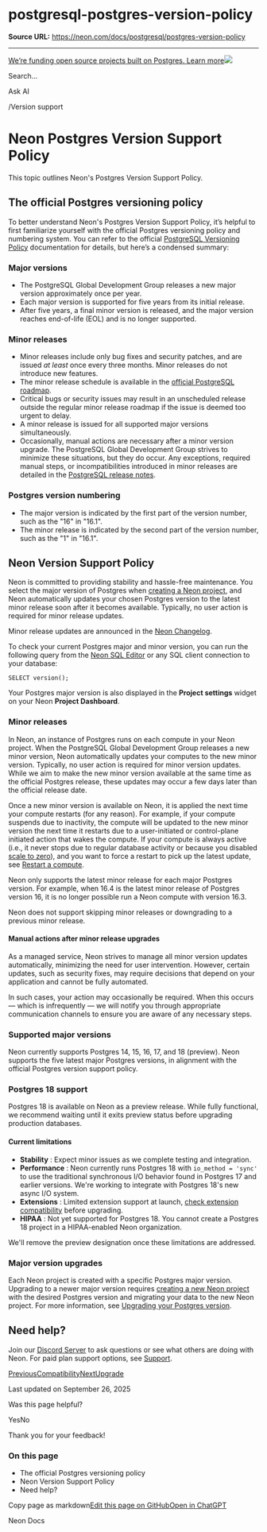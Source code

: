 # postgresql-postgres-version-policy

**Source URL:** https://neon.com/docs/postgresql/postgres-version-policy

---

[We’re funding open source projects built on Postgres. Learn more![](/_next/static/svgs/9ee958f8b2be7694e4ce9140c14df68e.svg)](https://neon.com/programs/open-source)

Search...

Ask AI

[](/docs)/Version support

# Neon Postgres Version Support Policy

This topic outlines Neon's Postgres Version Support Policy.

## The official Postgres versioning policy

To better understand Neon's Postgres Version Support Policy, it’s helpful to first familiarize yourself with the official Postgres versioning policy and numbering system. You can refer to the official [PostgreSQL Versioning Policy](https://www.postgresql.org/support/versioning/) documentation for details, but here’s a condensed summary:

### Major versions

  * The PostgreSQL Global Development Group releases a new major version approximately once per year.
  * Each major version is supported for five years from its initial release.
  * After five years, a final minor version is released, and the major version reaches end-of-life (EOL) and is no longer supported.



### Minor releases

  * Minor releases include only bug fixes and security patches, and are issued _at least_ once every three months. Minor releases do not introduce new features.
  * The minor release schedule is available in the [official PostgreSQL roadmap](https://www.postgresql.org/developer/roadmap/).
  * Critical bugs or security issues may result in an unscheduled release outside the regular minor release roadmap if the issue is deemed too urgent to delay.
  * A minor release is issued for all supported major versions simultaneously.
  * Occasionally, manual actions are necessary after a minor version upgrade. The PostgreSQL Global Development Group strives to minimize these situations, but they do occur. Any exceptions, required manual steps, or incompatibilities introduced in minor releases are detailed in the [PostgreSQL release notes](https://www.postgresql.org/docs/release/).



### Postgres version numbering

  * The major version is indicated by the first part of the version number, such as the "16" in "16.1".
  * The minor release is indicated by the second part of the version number, such as the "1" in "16.1".



## Neon Version Support Policy

Neon is committed to providing stability and hassle-free maintenance. You select the major version of Postgres when [creating a Neon project](/docs/manage/projects#create-a-project), and Neon automatically updates your chosen Postgres version to the latest minor release soon after it becomes available. Typically, no user action is required for minor release updates.

Minor release updates are announced in the [Neon Changelog](/docs/changelog).

To check your current Postgres major and minor version, you can run the following query from the [Neon SQL Editor](/docs/get-started/query-with-neon-sql-editor) or any SQL client connection to your database:
    
    
    SELECT version();

Your Postgres major version is also displayed in the **Project settings** widget on your Neon **Project Dashboard**.

### Minor releases

In Neon, an instance of Postgres runs on each compute in your Neon project. When the PostgreSQL Global Development Group releases a new minor version, Neon automatically updates your computes to the new minor version. Typically, no user action is required for minor version updates. While we aim to make the new minor version available at the same time as the official Postgres release, these updates may occur a few days later than the official release date.

Once a new minor version is available on Neon, it is applied the next time your compute restarts (for any reason). For example, if your compute suspends due to inactivity, the compute will be updated to the new minor version the next time it restarts due to a user-initiated or control-plane initiated action that wakes the compute. If your compute is always active (i.e., it never stops due to regular database activity or because you disabled [scale to zero](/docs/introduction/scale-to-zero)), and you want to force a restart to pick up the latest update, see [Restart a compute](/docs/manage/computes#restart-a-compute).

Neon only supports the latest minor release for each major Postgres version. For example, when 16.4 is the latest minor release of Postgres version 16, it is no longer possible run a Neon compute with version 16.3.

Neon does not support skipping minor releases or downgrading to a previous minor release.

#### Manual actions after minor release upgrades

As a managed service, Neon strives to manage all minor version updates automatically, minimizing the need for user intervention. However, certain updates, such as security fixes, may require decisions that depend on your application and cannot be fully automated.

In such cases, your action may occasionally be required. When this occurs — which is infrequently — we will notify you through appropriate communication channels to ensure you are aware of any necessary steps.

### Supported major versions

Neon currently supports Postgres 14, 15, 16, 17, and 18 (preview). Neon supports the five latest major Postgres versions, in alignment with the official Postgres version support policy.

### Postgres 18 support

Postgres 18 is available on Neon as a preview release. While fully functional, we recommend waiting until it exits preview status before upgrading production databases.

#### Current limitations

  * **Stability** : Expect minor issues as we complete testing and integration.
  * **Performance** : Neon currently runs Postgres 18 with `io_method = 'sync'` to use the traditional synchronous I/O behavior found in Postgres 17 and earlier versions. We're working to integrate with Postgres 18's new async I/O system.
  * **Extensions** : Limited extension support at launch, [check extension compatibility](/docs/extensions/pg-extensions) before upgrading.
  * **HIPAA** : Not yet supported for Postgres 18. You cannot create a Postgres 18 project in a HIPAA-enabled Neon organization.



We'll remove the preview designation once these limitations are addressed.

### Major version upgrades

Each Neon project is created with a specific Postgres major version. Upgrading to a newer major version requires [creating a new Neon project](/docs/manage/projects#create-a-project) with the desired Postgres version and migrating your data to the new Neon project. For more information, see [Upgrading your Postgres version](/docs/postgresql/postgres-upgrade).

## Need help?

Join our [Discord Server](https://discord.gg/92vNTzKDGp) to ask questions or see what others are doing with Neon. For paid plan support options, see [Support](/docs/introduction/support).

[PreviousCompatibility](/docs/reference/compatibility)[NextUpgrade](/docs/postgresql/postgres-upgrade)

Last updated on September 26, 2025

Was this page helpful?

YesNo

Thank you for your feedback!

### On this page

  * The official Postgres versioning policy
  * Neon Version Support Policy
  * Need help?



Copy page as markdown[Edit this page on GitHub](https://github.com/neondatabase/website/tree/main/content/docs/postgresql/postgres-version-policy.md)[Open in ChatGPT](https://chatgpt.com/?hints=search&q=Read+https://raw.githubusercontent.com/neondatabase/website/refs/heads/main/content/docs/postgresql/postgres-version-policy.md)

Neon Docs